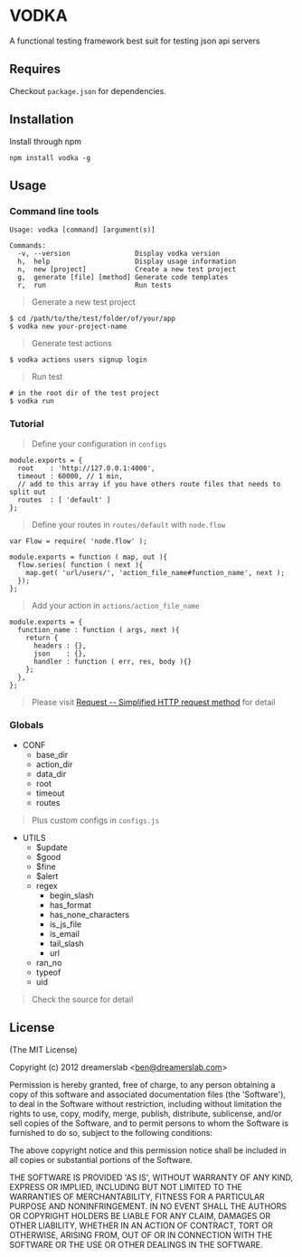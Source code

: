 # VODKA

A functional testing framework best suit for testing json api servers



## Requires

Checkout `package.json` for dependencies.



## Installation

Install through npm

    npm install vodka -g



## Usage

### Command line tools

    Usage: vodka [command] [argument(s)]

    Commands:
      -v, --version                Display vodka version
      h,  help                     Display usage information
      n,  new [project]            Create a new test project
      g,  generate [file] [method] Generate code templates
      r,  run                      Run tests

> Generate a new test project

    $ cd /path/to/the/test/folder/of/your/app
    $ vodka new your-project-name

> Generate test actions

    $ vodka actions users signup login

> Run test

    # in the root dir of the test project
    $ vodka run



### Tutorial

> Define your configuration in `configs`

    module.exports = {
      root    : 'http://127.0.0.1:4000',
      timeout : 60000, // 1 min,
      // add to this array if you have others route files that needs to split out
      routes  : [ 'default' ]
    };

> Define your routes in `routes/default` with `node.flow`

    var Flow = require( 'node.flow' );

    module.exports = function ( map, out ){
      flow.series( function ( next ){
        map.get( 'url/users/', 'action_file_name#function_name', next );
      });
    };

> Add your action in `actions/action_file_name`

    module.exports = {
      function_name : function ( args, next ){
        return {
          headers : {},
          json    : {},
          handler : function ( err, res, body ){}
        };
      },
    };

> Please visit [Request -- Simplified HTTP request method](https://github.com/mikeal/request) for detail


### Globals

- CONF
    - base_dir
    - action_dir
    - data_dir
    - root
    - timeout
    - routes

> Plus custom configs in `configs.js`

- UTILS
    - $update
    - $good
    - $fine
    - $alert
    - regex
        - begin_slash
        - has_format
        - has_none_characters
        - is_js_file
        - is_email
        - tail_slash
        - url
    - ran_no
    - typeof
    - uid

> Check the source for detail



## License

(The MIT License)

Copyright (c) 2012 dreamerslab &lt;ben@dreamerslab.com&gt;

Permission is hereby granted, free of charge, to any person obtaining
a copy of this software and associated documentation files (the
'Software'), to deal in the Software without restriction, including
without limitation the rights to use, copy, modify, merge, publish,
distribute, sublicense, and/or sell copies of the Software, and to
permit persons to whom the Software is furnished to do so, subject to
the following conditions:

The above copyright notice and this permission notice shall be
included in all copies or substantial portions of the Software.

THE SOFTWARE IS PROVIDED 'AS IS', WITHOUT WARRANTY OF ANY KIND,
EXPRESS OR IMPLIED, INCLUDING BUT NOT LIMITED TO THE WARRANTIES OF
MERCHANTABILITY, FITNESS FOR A PARTICULAR PURPOSE AND NONINFRINGEMENT.
IN NO EVENT SHALL THE AUTHORS OR COPYRIGHT HOLDERS BE LIABLE FOR ANY
CLAIM, DAMAGES OR OTHER LIABILITY, WHETHER IN AN ACTION OF CONTRACT,
TORT OR OTHERWISE, ARISING FROM, OUT OF OR IN CONNECTION WITH THE
SOFTWARE OR THE USE OR OTHER DEALINGS IN THE SOFTWARE.